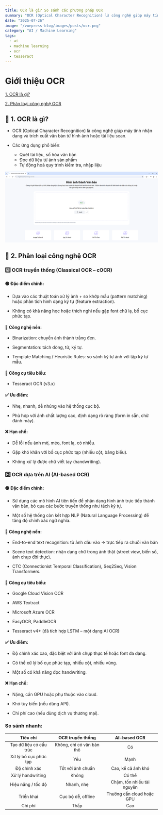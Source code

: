 ```yaml
---
title: OCR là gì? So sánh các phương pháp OCR
summary: "OCR (Optical Character Recognition) là công nghệ giúp máy tính nhận dạng và trích xuất văn bản từ hình ảnh hoặc tài liệu scan."
date: "2025-07-26"
image: "/vuepress-blog/images/posts/ocr.png"
category: "AI / Machine Learning"
tags:
  - ai
  - machine learning
  - ocr
  - tesseract
---
```


# Giới thiệu OCR

[1. OCR là gì?](#1)

[2. Phân loại công nghệ OCR](#2)

<a name="1"></a>

## 📌 1. OCR là gì?

- OCR (Optical Character Recognition) là công nghệ giúp máy tính nhận dạng và trích xuất văn bản từ hình ảnh hoặc tài liệu scan.

- Các ứng dụng phổ biến:
  - Quét tài liệu, số hóa văn bản
  - Đọc dữ liệu từ ảnh sản phẩm
  - Tự động hoá quy trình kiểm tra, nhập liệu

![Giới thiệu OCR](./images/ocr-tong-quan.png)

<a name="2"></a>

## 📌 2. Phân loại công nghệ OCR

### 1️⃣ OCR truyền thống (Classical OCR – cOCR)

#### 🟢 Đặc điểm chính:

- Dựa vào các thuật toán xử lý ảnh + so khớp mẫu (pattern matching) hoặc phân tích hình dạng ký tự (feature extraction).

- Không có khả năng học hoặc thích nghi nếu gặp font chữ lạ, bố cục phức tạp.

#### 🧠 Công nghệ nền:

- Binarization: chuyển ảnh thành trắng đen.

- Segmentation: tách dòng, từ, ký tự.

- Template Matching / Heuristic Rules: so sánh ký tự ảnh với tập ký tự mẫu.

#### 🔧 Công cụ tiêu biểu:

- Tesseract OCR (v3.x)

#### ✅ Ưu điểm:

- Nhẹ, nhanh, dễ nhúng vào hệ thống cục bộ.

- Phù hợp với ảnh chất lượng cao, định dạng rõ ràng (form in sẵn, chữ đánh máy).

#### ❌ Hạn chế:

- Dễ lỗi nếu ảnh mờ, méo, font lạ, có nhiễu.

- Gặp khó khăn với bố cục phức tạp (nhiều cột, bảng biểu).

- Không xử lý được chữ viết tay (handwriting).

### 2️⃣ OCR dựa trên AI (AI-based OCR)

#### 🟢 Đặc điểm chính:

- Sử dụng các mô hình AI tiên tiến để nhận dạng hình ảnh trực tiếp thành văn bản, bỏ qua các bước truyền thống như tách ký tự.

- Một số hệ thống còn kết hợp NLP (Natural Language Processing) để tăng độ chính xác ngữ nghĩa.

#### 🧠 Công nghệ nền:

- End-to-end text recognition: từ ảnh đầu vào → trực tiếp ra chuỗi văn bản

- Scene text detection: nhận dạng chữ trong ảnh thật (street view, biển số, ảnh chụp đời thực).

- CTC (Connectionist Temporal Classification), Seq2Seq, Vision Transformers.

#### 🔧 Công cụ tiêu biểu:

- Google Cloud Vision OCR

- AWS Textract

- Microsoft Azure OCR

- EasyOCR, PaddleOCR

- Tesseract v4+ (đã tích hợp LSTM – một dạng AI OCR)

#### ✅ Ưu điểm:

- Độ chính xác cao, đặc biệt với ảnh chụp thực tế hoặc font đa dạng.

- Có thể xử lý bố cục phức tạp, nhiều cột, nhiều vùng.

- Một số có khả năng đọc handwriting.

#### ❌ Hạn chế:

- Nặng, cần GPU hoặc phụ thuộc vào cloud.

- Khó tùy biến (nếu dùng API).

- Chi phí cao (nếu dùng dịch vụ thương mại).

### So sánh nhanh:

|        Tiêu chí         |     OCR truyền thống      |        AI-based OCR        |
| :---------------------: | :-----------------------: | :------------------------: |
| Tạo dữ liệu có cấu trúc | Không, chỉ có văn bản thô |             Có             |
|  Xử lý bố cục phức tạp  |            Yếu            |            Mạnh            |
|      Độ chính xác       |     Tốt với ảnh chuẩn     |     Cao, kể cả ảnh khó     |
|    Xử lý handwriting    |           Không           |           Có thể           |
|   Hiệu năng / tốc độ    |        Nhanh, nhẹ         | Chậm, tốn nhiều tài nguyên |
|       Triển khai        |    Cục bộ dễ, offline     | Thường cần cloud hoặc GPU  |
|         Chi phí         |           Thấp            |            Cao             |
